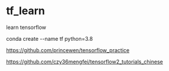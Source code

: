 # tf_learn

learn tensorflow


conda create --name tf python=3.8



https://github.com/princewen/tensorflow_practice

https://github.com/czy36mengfei/tensorflow2_tutorials_chinese
